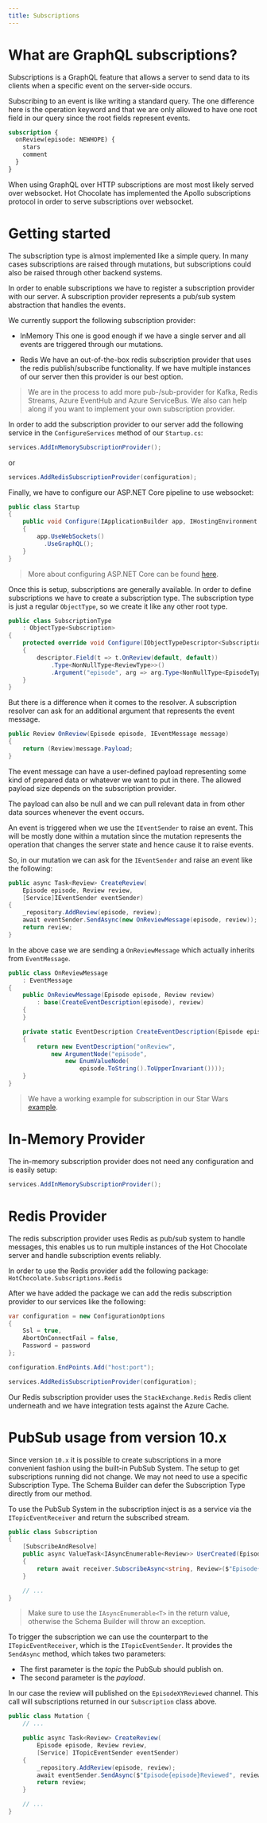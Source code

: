 ```yaml
---
title: Subscriptions
---
```


# What are GraphQL subscriptions?

Subscriptions is a GraphQL feature that allows a server to send data to its clients when a specific event on the server-side occurs.

Subscribing to an event is like writing a standard query. The one difference here is the operation keyword and that we are only allowed to have one root field in our query since the root fields represent events.

```graphql
subscription {
  onReview(episode: NEWHOPE) {
    stars
    comment
  }
}
```

When using GraphQL over HTTP subscriptions are most most likely served over websocket. Hot Chocolate has implemented the Apollo subscriptions protocol in order to serve subscriptions over websocket.

# Getting started

The subscription type is almost implemented like a simple query. In many cases subscriptions are raised through mutations, but subscriptions could also be raised through other backend systems.

In order to enable subscriptions we have to register a subscription provider with our server. A subscription provider represents a pub/sub system abstraction that handles the events.

We currently support the following subscription provider:

- InMemory
  This one is good enough if we have a single server and all events are triggered through our mutations.

- Redis
  We have an out-of-the-box redis subscription provider that uses the redis publish/subscribe functionality. If we have multiple instances of our server then this provider is our best option.

> We are in the process to add more pub-/sub-provider for Kafka, Redis Streams, Azure EventHub and Azure ServiceBus. We also can help along if you want to implement your own subscription provider.

In order to add the subscription provider to our server add the following service in the `ConfigureServices` method of our `Startup.cs`:

```csharp
services.AddInMemorySubscriptionProvider();
```

or

```csharp
services.AddRedisSubscriptionProvider(configuration);
```

Finally, we have to configure our ASP.NET Core pipeline to use websocket:

```csharp
public class Startup
{
    public void Configure(IApplicationBuilder app, IHostingEnvironment env)
    {
        app.UseWebSockets()
          .UseGraphQL();
    }
}
```

> More about configuring ASP.NET Core can be found [here](/docs/hotchocolate/v10/server).

Once this is setup, subscriptions are generally available. In order to define subscriptions we have to create a subscription type. The subscription type is just a regular `ObjectType`, so we create it like any other root type.

```csharp
public class SubscriptionType
    : ObjectType<Subscription>
{
    protected override void Configure(IObjectTypeDescriptor<Subscription> descriptor)
    {
        descriptor.Field(t => t.OnReview(default, default))
            .Type<NonNullType<ReviewType>>()
            .Argument("episode", arg => arg.Type<NonNullType<EpisodeType>>());
    }
}
```

But there is a difference when it comes to the resolver. A subscription resolver can ask for an additional argument that represents the event message.

```csharp
public Review OnReview(Episode episode, IEventMessage message)
{
    return (Review)message.Payload;
}
```

The event message can have a user-defined payload representing some kind of prepared data or whatever we want to put in there. The allowed payload size depends on the subscription provider.

The payload can also be null and we can pull relevant data in from other data sources whenever the event occurs.

An event is triggered when we use the `IEventSender` to raise an event. This will be mostly done within a mutation since the mutation represents the operation that changes the server state and hence cause it to raise events.

So, in our mutation we can ask for the `IEventSender` and raise an event like the following:

```csharp
public async Task<Review> CreateReview(
    Episode episode, Review review,
    [Service]IEventSender eventSender)
{
    _repository.AddReview(episode, review);
    await eventSender.SendAsync(new OnReviewMessage(episode, review));
    return review;
}
```

In the above case we are sending a `OnReviewMessage` which actually inherits from `EventMessage`.

```csharp
public class OnReviewMessage
    : EventMessage
{
    public OnReviewMessage(Episode episode, Review review)
        : base(CreateEventDescription(episode), review)
    {
    }

    private static EventDescription CreateEventDescription(Episode episode)
    {
        return new EventDescription("onReview",
            new ArgumentNode("episode",
                new EnumValueNode(
                    episode.ToString().ToUpperInvariant())));
    }
}
```

> We have a working example for subscription in our Star Wars [example](https://github.com/ChilliCream/graphql-platform/tree/master/examples/AspNetCore.StarWars).

# In-Memory Provider

The in-memory subscription provider does not need any configuration and is easily setup:

```csharp
services.AddInMemorySubscriptionProvider();
```

# Redis Provider

The redis subscription provider uses Redis as pub/sub system to handle messages, this enables us to run multiple instances of the Hot Chocolate server and handle subscription events reliably.

In order to use the Redis provider add the following package:
`HotChocolate.Subscriptions.Redis`

After we have added the package we can add the redis subscription provider to our services like the following:

```csharp
var configuration = new ConfigurationOptions
{
    Ssl = true,
    AbortOnConnectFail = false,
    Password = password
};

configuration.EndPoints.Add("host:port");

services.AddRedisSubscriptionProvider(configuration);
```

Our Redis subscription provider uses the `StackExchange.Redis` Redis client underneath and we have integration tests against the Azure Cache.

# PubSub usage from version 10.x

Since version `10.x` it is possible to create subscriptions in a more convenient fashion using the built-in PubSub System. The setup to get subscriptions running did not change. We may not need to use a specific Subscription Type. The Schema Builder can defer the Subscription Type directly from our method.

To use the PubSub System in the subscription inject is as a service via the `ITopicEventReceiver` and return the subscribed stream.

```csharp
public class Subscription
{
    [SubscribeAndResolve]
    public async ValueTask<IAsyncEnumerable<Review>> UserCreated(Episode episode, [Service] ITopicEventReceiver receiver)
    {
        return await receiver.SubscribeAsync<string, Review>($"Episode{episode}Reviewed");
    }

    // ...
}
```

> Make sure to use the `IAsyncEnumerable<T>` in the return value, otherwise the Schema Builder will throw an exception.

To trigger the subscription we can use the counterpart to the `ITopicEventReceiver`, which is the `ITopicEventSender`. It provides the `SendAsync` method, which takes two parameters:

- The first parameter is the _topic_ the PubSub should publish on.
- The second parameter is the _payload_.

In our case the review will published on the `EpisodeXYReviewed` channel. This call will subscriptions returned in our `Subscription` class above.

```csharp
public class Mutation {
    // ...

    public async Task<Review> CreateReview(
        Episode episode, Review review,
        [Service] ITopicEventSender eventSender)
    {
        _repository.AddReview(episode, review);
        await eventSender.SendAsync($"Episode{episode}Reviewed", review));
        return review;
    }

    // ...
}
```

